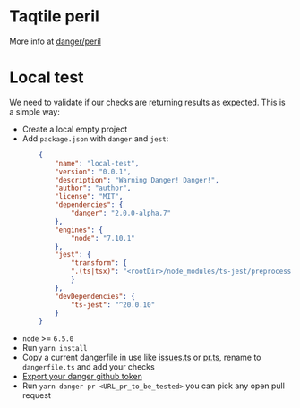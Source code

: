 # Taqtile peril

More info at [danger/peril](https://github.com/danger/peril)

# Local test

We need to validate if our checks are returning results as expected. This is a simple way:

- Create a local empty project
- Add `package.json` with `danger` and `jest`:
    ```json
        {
            "name": "local-test",
            "version": "0.0.1",
            "description": "Warning Danger! Danger!",
            "author": "author",
            "license": "MIT",
            "dependencies": {
                "danger": "2.0.0-alpha.7"
            },
            "engines": {
                "node": "7.10.1"
            },
            "jest": {
                "transform": {
                ".(ts|tsx)": "<rootDir>/node_modules/ts-jest/preprocessor.js"
                }
            },
            "devDependencies": {
                "ts-jest": "^20.0.10"
            }
        }
    ```
- `node` >= `6.5.0`
- Run `yarn install`
- Copy a current dangerfile in use like [issues.ts](/dangerfiles/issues.ts) or [pr.ts](/dangerfile/pr.ts), rename to `dangerfile.ts` and add your checks
- [Export your danger github token](https://github.com/indigotech/danger#it-is-asking-me-for-a-danger_github_api_token)
- Run `yarn danger pr <URL_pr_to_be_tested>` you can pick any open pull request